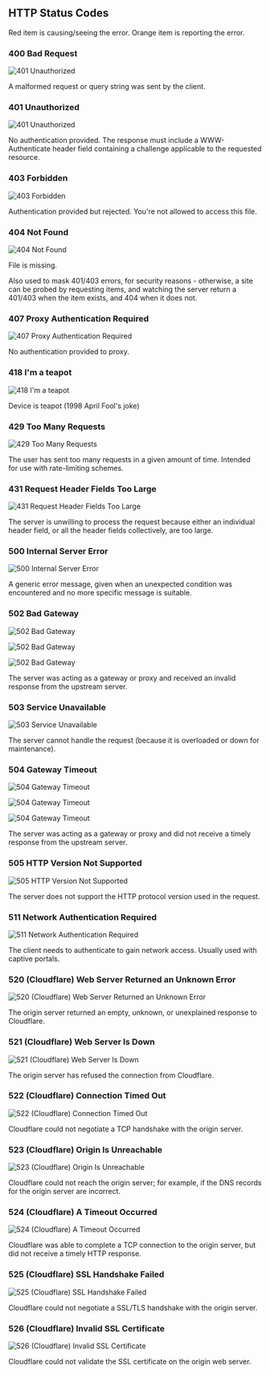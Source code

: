 ## HTTP Status Codes

Red item is causing/seeing the error. Orange item is reporting the error.

### 400 Bad Request

![401 Unauthorized](https://www.Gilgamech.com/images/services/error400cause.png)

A malformed request or query string was sent by the client.

### 401 Unauthorized

![401 Unauthorized](https://www.Gilgamech.com/images/services/error401cause.png)

No authentication provided. The response must include a WWW-Authenticate header field containing a challenge applicable to the requested resource.

### 403 Forbidden

![403 Forbidden](https://www.Gilgamech.com/images/services/error403cause.png)

Authentication provided but rejected. You're not allowed to access this file.

### 404 Not Found

![404 Not Found](https://www.Gilgamech.com/images/services/error404cause.png)

File is missing.

Also used to mask 401/403 errors, for security reasons - otherwise, a site can be probed by requesting items, and watching the server return a 401/403 when the item exists, and 404 when it does not.

### 407 Proxy Authentication Required

![407 Proxy Authentication Required](https://www.Gilgamech.com/images/services/error407cause.png)

No authentication provided to proxy.

### 418 I'm a teapot

![418 I'm a teapot](https://www.Gilgamech.com/images/services/error418cause.png)

Device is teapot (1998 April Fool's joke)

### 429 Too Many Requests 

![429 Too Many Requests](https://www.Gilgamech.com/images/services/error429cause.png)

The user has sent too many requests in a given amount of time. Intended for use with rate-limiting schemes.

### 431 Request Header Fields Too Large 

![431 Request Header Fields Too Large](https://www.Gilgamech.com/images/services/error431cause.png)

The server is unwilling to process the request because either an individual header field, or all the header fields collectively, are too large.

### 500 Internal Server Error

![500 Internal Server Error](https://www.Gilgamech.com/images/services/error500cause.png)

A generic error message, given when an unexpected condition was encountered and no more specific message is suitable.

### 502 Bad Gateway

![502 Bad Gateway](https://www.Gilgamech.com/images/services/error502Acause.png)

![502 Bad Gateway](https://www.Gilgamech.com/images/services/error502Bcause.png)

![502 Bad Gateway](https://www.Gilgamech.com/images/services/error502Ccause.png)

The server was acting as a gateway or proxy and received an invalid response from the upstream server.

### 503 Service Unavailable

![503 Service Unavailable](https://www.Gilgamech.com/images/services/error503cause.png)

The server cannot handle the request (because it is overloaded or down for maintenance).

### 504 Gateway Timeout

![504 Gateway Timeout](https://www.Gilgamech.com/images/services/error504Acause.png)

![504 Gateway Timeout](https://www.Gilgamech.com/images/services/error504Bcause.png)

![504 Gateway Timeout](https://www.Gilgamech.com/images/services/error504Ccause.png)

The server was acting as a gateway or proxy and did not receive a timely response from the upstream server.

### 505 HTTP Version Not Supported

![505 HTTP Version Not Supported](https://www.Gilgamech.com/images/services/error505cause.png)

The server does not support the HTTP protocol version used in the request.

### 511 Network Authentication Required 

![511 Network Authentication Required](https://www.Gilgamech.com/images/services/error511cause.png)

The client needs to authenticate to gain network access. Usually used with captive portals.

### 520 (Cloudflare) Web Server Returned an Unknown Error

![520 (Cloudflare) Web Server Returned an Unknown Error](https://www.Gilgamech.com/images/services/error520cause.png)

The origin server returned an empty, unknown, or unexplained response to Cloudflare.

### 521 (Cloudflare) Web Server Is Down

![521 (Cloudflare) Web Server Is Down](https://www.Gilgamech.com/images/services/error521cause.png)

The origin server has refused the connection from Cloudflare.

### 522 (Cloudflare) Connection Timed Out

![522 (Cloudflare) Connection Timed Out](https://www.Gilgamech.com/images/services/error522cause.png)

Cloudflare could not negotiate a TCP handshake with the origin server.

### 523 (Cloudflare) Origin Is Unreachable

![523 (Cloudflare) Origin Is Unreachable](https://www.Gilgamech.com/images/services/error523cause.png)

Cloudflare could not reach the origin server; for example, if the DNS records for the origin server are incorrect.

### 524 (Cloudflare) A Timeout Occurred

![524 (Cloudflare) A Timeout Occurred](https://www.Gilgamech.com/images/services/error524cause.png)

Cloudflare was able to complete a TCP connection to the origin server, but did not receive a timely HTTP response.

### 525 (Cloudflare) SSL Handshake Failed

![525 (Cloudflare) SSL Handshake Failed](https://www.Gilgamech.com/images/services/error525cause.png)

Cloudflare could not negotiate a SSL/TLS handshake with the origin server.
### 526 (Cloudflare) Invalid SSL Certificate

![526 (Cloudflare) Invalid SSL Certificate](https://www.Gilgamech.com/images/services/error526cause.png)

Cloudflare could not validate the SSL certificate on the origin web server.
